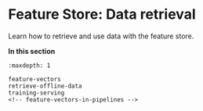 # Feature Store:  Data retrieval
Learn how to retrieve and use data with the feature store.


**In this section**
```{toctree}
:maxdepth: 1

feature-vectors
retrieve-offline-data
training-serving
<!-- feature-vectors-in-pipelines -->
```
